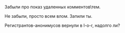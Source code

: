 Забыли про показ удаленных комментов\\тем.

Не забыли, просто всем влом. Запили ты.

Регистрантов-анонимусов вернули в l-o-r, надолго ли?
